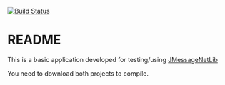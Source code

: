 [![Build Status](https://travis-ci.org/Enrico204/JMessageNetSMSSender.svg?branch=master)](https://travis-ci.org/Enrico204/JMessageNetSMSSender)

# README #

This is a basic application developed for testing/using [JMessageNetLib](https://github.com/Enrico204/JMessageNetLib)

You need to download both projects to compile.
